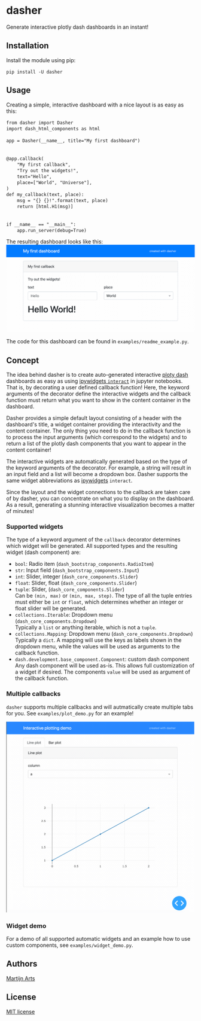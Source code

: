 # dasher
Generate interactive plotly dash dashboards in an instant!

## Installation

Install the module using pip:

    pip install -U dasher

## Usage
Creating a simple, interactive dashboard with a nice layout is as easy as this:

    from dasher import Dasher
    import dash_html_components as html
    
    app = Dasher(__name__, title="My first dashboard")
    
    
    @app.callback(
        "My first callback",
        "Try out the widgets!",
        text="Hello",
        place=["World", "Universe"],
    )
    def my_callback(text, place):
        msg = "{} {}!".format(text, place)
        return [html.H1(msg)]
    
    
    if __name__ == "__main__":
        app.run_server(debug=True)

The resulting dashboard looks like this:
![Hello World dashboard](resources/hello_world.gif)

The code for this dashboard can be found in ``examples/readme_example.py``.

## Concept
The idea behind dasher is to create auto-generated interactive 
[ploty dash](https://dash.plot.ly/) dashboards as easy as using 
[ipywidgets ``interact``](https://ipywidgets.readthedocs.io/en/stable/examples/Using%20Interact.html)
in jupyter notebooks. That is, by decorating a user defined callback function! Here,
the keyword arguments of the decorator define the interactive widgets and the callback 
function must return what you want to show in the content container in the dashboard. 

Dasher provides a simple default layout consisting of a header with the dashboard's 
title, a widget container providing the interactivity and the content container. 
The only thing you need to do in the callback function is to process the input arguments
(which correspond to the widgets) and to return a list of the plotly dash components 
that you want to appear in the content container!

The interactive widgets are automatically generated based on the type of the keyword 
arguments of the decorator. For example, a string will result in an input field and 
a list will become a dropdown box. Dasher supports the same widget abbreviations as
[ipywidgets](https://ipywidgets.readthedocs.io/en/stable/examples/Using%20Interact.html#Widget-abbreviations)
``interact``.

Since the layout and the widget connections to the callback are taken care of by
dasher, you can concentrate on what you to display on the dashboard. As a result,
generating a stunning interactive visualization becomes a matter of minutes! 

### Supported widgets
The type of a keyword argument of the ``callback`` decorator determines which widget
will be generated. All supported types and the resulting widget (dash component) 
are:
* ``bool``: Radio item (``dash_bootstrap_components.RadioItem``)
* ``str``: Input field (``dash_bootstrap_components.Input``)
* ``int``: Slider, integer (``dash_core_components.Slider``)
* ``float``: Slider, float (``dash_core_components.Slider``)
* ``tuple``: Slider, (``dash_core_components.Slider``)  
    Can be ``(min, max)`` or ``(min, max, step)``. The type of all the tuple entries
    must either be ``int`` or ``float``, which determines whether an integer or
    float slider will be generated.
* ``collections.Iterable``: Dropdown menu (``dash_core_components.Dropdown``)  
    Typically a ``list`` or anything iterable, which is not a ``tuple``.
* ``collections.Mapping``: Dropdown menu (``dash_core_components.Dropdown``)  
    Typically a ``dict``. A mapping will use the keys as labels shown in the
    dropdown menu, while the values will be used as arguments to the callback
    function.
* ``dash.development.base_component.Component``: custom dash component  
    Any dash component will be used as-is. This allows full
    customization of a widget if desired. The components ``value`` will be used
    as argument of the callback function.

### Multiple callbacks
``dasher`` supports multiple callbacks and will autmatically create multiple tabs
for you. See ``examples/plot_demo.py`` for an example!

![Multiple callbacks as tabs](resources/tabs.gif)

### Widget demo
For a demo of all supported automatic widgets and an example how to use custom
components, see ``examples/widget_demo.py``.

## Authors
[Martijn Arts](https://github.com/mfaafm)

## License
[MIT license](LICENSE)